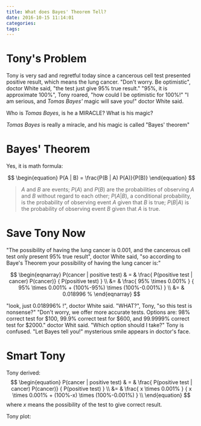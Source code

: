 ```yaml
---
title: What does Bayes' Theorem Tell?
date: 2016-10-15 11:14:01
categories:
tags:
---
```


# Tony's Problem
Tony is very sad and regretful today since a cancerous cell test presented positive result, which means the lung cancer.
"Don't worry. Be optimistic", doctor White said, "the test just give 95% true result."
"95%, it is approximate 100%", Tony roared, "how could I be optimistic for 100%!"
"I am serious, and *Tomas Bayes'* magic will save you!" doctor White said.

Who is *Tomas Bayes*, is he a MIRACLE? What is his magic?

*Tomas Bayes* is really a miracle, and his magic is called "Bayes' theorem"

# Bayes' Theorem
Yes, it is math formula:

$$
\begin{equation}
    P(A | B) = \frac{P(B | A) P(A)}{P(B)}
\end{equation}
$$

> $A$ and $B$ are events;
> $P(A)$ and $P(B)$ are the probabilities of observing $A$ and $B$ without regard to each other;
> $P(A | B)$, a conditional probability, is the probability of observing event $A$ given that $B$ is true;
> $P(B | A)$ is the probability of observing event $B$ given that $A$ is true.

# Save Tony Now
"The possibility of having the lung cancer is $0.001%$, and the cancerous cell test only present 95% true result", doctor White said, "so according to Baye's Theorem your possibility of having the lung cancer is:"

$$
\begin{eqnarray}
    P(cancer | positive test) & = & \frac{ P(positive test | cancer) P(cancer)} { P(positive test) }  \\
                            &= & \frac{ 95% \times 0.001% } { 95% \times 0.001% + (100%-95%) \times (100%-0.001%) } \\
                            &= & 0.018996 %
\end{eqnarray}
$$

"look, just 0.018996% !", doctor White said.
"WHAT?", Tony, "so this test is nonsense?"
"Don't worry, we offer more accurate tests. Options are: 98% correct test for $100, 99.9% correct test for $600, and 99.9999% correct test for $2000." doctor Whit said.
"Which option should I take?" Tony is confused.
"Let Bayes tell you!" mysterious smile appears in doctor's face.

# Smart Tony

Tony derived:
$$
\begin{equation}
P(cancer | positive test) & = & \frac{ P(positive test | cancer) P(cancer)} { P(positive test) }  \\
                        &= & \frac{ x \times 0.001% } { x \times 0.001% + (100%-x) \times (100%-0.001%) } \\
\end{equation}
$$
where $x$ means the possibility of the test to give correct result.

Tony plot:
![]()
